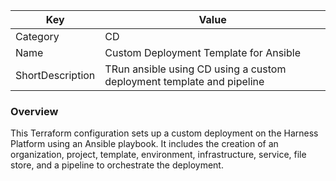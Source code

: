 | Key          | Value                   |
|--------------|-------------------------|
| Category     | CD                 |
| Name         | Custom Deployment Template for Ansible         |
| ShortDescription | TRun ansible using CD using a custom deployment template and pipeline |


### Overview
This Terraform configuration sets up a custom deployment on the Harness Platform using an Ansible playbook. It includes the creation of an organization, project, template, environment, infrastructure, service, file store, and a pipeline to orchestrate the deployment.

